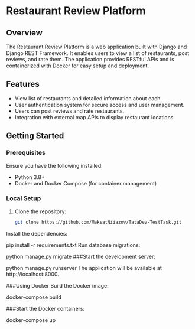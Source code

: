 # Restaurant Review Platform

## Overview

The Restaurant Review Platform is a web application built with Django and Django REST Framework. It enables users to view a list of restaurants, post reviews, and rate them. The application provides RESTful APIs and is containerized with Docker for easy setup and deployment.

## Features

- View list of restaurants and detailed information about each.
- User authentication system for secure access and user management.
- Users can post reviews and rate restaurants.
- Integration with external map APIs to display restaurant locations.

## Getting Started

### Prerequisites

Ensure you have the following installed:
- Python 3.8+
- Docker and Docker Compose (for container management)

### Local Setup

1. Clone the repository:
   ```sh
   git clone https://github.com/MaksatNiiazov/TataDev-TestTask.git
Install the dependencies:


pip install -r requirements.txt
Run database migrations:


python manage.py migrate
###Start the development server:

python manage.py runserver
The application will be available at http://localhost:8000.

###Using Docker
Build the Docker image:

docker-compose build

###Start the Docker containers:

docker-compose up
